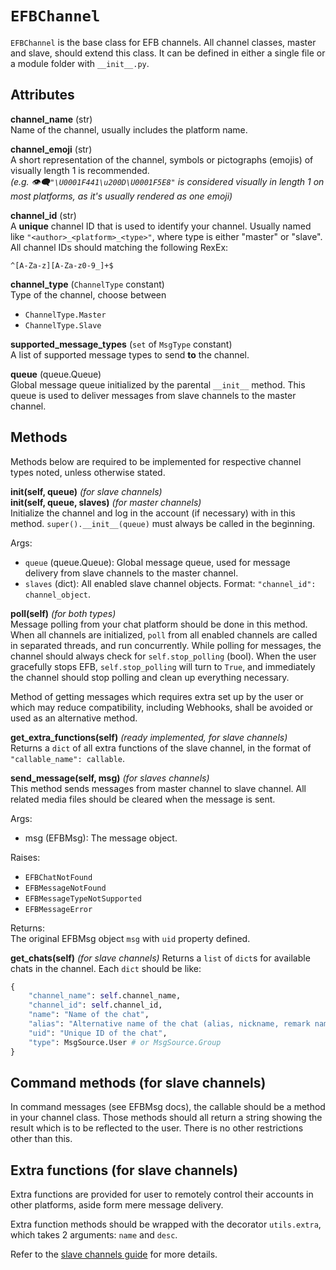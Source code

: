 # `EFBChannel`

`EFBChannel` is the base class for EFB channels. All channel classes, master and slave, should extend this class. It can be defined in either a single file or a module folder with `__init__.py`.

## Attributes
**channel_name** (str)  
Name of the channel, usually includes the platform name.

**channel_emoji** (str)  
A short representation of the channel, symbols or pictographs (emojis) of visually length 1 is recommended.  
_(e.g. 👁‍🗨`"\U0001F441\u200D\U0001F5E8"` is considered visually in length 1 on most platforms, as it's usually rendered as one emoji)_

**channel_id** (str)  
A **unique** channel ID that is used to identify your channel. Usually named like `"<author>_<platform>_<type>"`, where type is either "master" or "slave".  
All channel IDs should matching the following RexEx:

```regex
^[A-Za-z][A-Za-z0-9_]+$
```

**channel_type** (`ChannelType` constant)  
Type of the channel, choose between
* `ChannelType.Master`
* `ChannelType.Slave`

**supported_message_types** (`set` of `MsgType` constant)  
A list of supported message types to send **to** the channel.

**queue** (queue.Queue)  
Global message queue initialized by the parental `__init__` method. This queue is used to deliver messages from slave channels to the master channel.

## Methods
Methods below are required to be implemented for respective channel types noted, unless otherwise stated.

**__init__(self, queue)** _(for slave channels)_  
**__init__(self, queue, slaves)** _(for master channels)_  
Initialize the channel and log in the account (if necessary) with in this method. `super().__init__(queue)` must always be called in the beginning.

Args:

* `queue` (queue.Queue): Global message queue, used for message delivery from slave channels to the master channel.
* `slaves` (dict): All enabled slave channel objects. Format: `"channel_id": channel_object`.

**poll(self)** _(for both types)_  
Message polling from your chat platform should be done in this method. When all channels are initialized, `poll` from all enabled channels are called in separated threads, and run concurrently. While polling for messages, the channel should always check for `self.stop_polling` (bool). When the user gracefully stops EFB, `self.stop_polling` will turn to `True`, and immediately the channel should stop polling and clean up everything necessary.

Method of getting messages which requires extra set up by the user or which may reduce compatibility, including Webhooks, shall be avoided or used as an alternative method.

**get_extra_functions(self)** _(ready implemented, for slave channels)_  
Returns a `dict` of all extra functions of the slave channel, in the format of `"callable_name": callable`.

**send_message(self, msg)** _(for slaves channels)_  
This method sends messages from master channel to slave channel. All related media files should be cleared when the message is sent.

Args:

* msg (EFBMsg): The message object.

Raises:

* `EFBChatNotFound`
* `EFBMessageNotFound`
* `EFBMessageTypeNotSupported`
* `EFBMessageError`

Returns:  
The original EFBMsg object `msg` with `uid` property defined.

**get_chats(self)** _(for slave channels)_
Returns a `list` of `dict`s for available chats in the channel. Each `dict` should be like:
```python
{
    "channel_name": self.channel_name,
    "channel_id": self.channel_id,
    "name": "Name of the chat",
    "alias": "Alternative name of the chat (alias, nickname, remark name, contact name, etc)", # None if N/A
    "uid": "Unique ID of the chat",
    "type": MsgSource.User # or MsgSource.Group
}
```

## Command methods (for slave channels)
In command messages (see EFBMsg docs), the callable should be a method in your channel class. Those methods should all return a string showing the result which is to be reflected to the user. There is no other restrictions other than this.

## Extra functions (for slave channels)
Extra functions are provided for user to remotely control their accounts in other platforms, aside form mere message delivery.

Extra function methods should be wrapped with the decorator `utils.extra`, which takes 2 arguments: `name` and `desc`.

Refer to the [slave channels guide](slave-channel.md) for more details.
